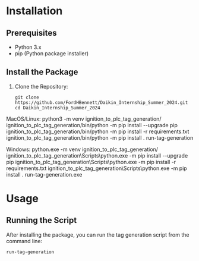 # Installation

## Prerequisites
- Python 3.x
- pip (Python package installer)

## Install the Package
1. Clone the Repository:
    ```
    git clone https://github.com/FordHBennett/Daikin_Internship_Summer_2024.git
    cd Daikin_Internship_Summer_2024
    ```

MacOS/Linux:
python3 -m venv ignition_to_plc_tag_generation/     
ignition_to_plc_tag_generation/bin/python -m pip install --upgrade pip
ignition_to_plc_tag_generation/bin/python -m pip install -r requirements.txt
ignition_to_plc_tag_generation/bin/python -m pip install . 
run-tag-generation

Windows:
python.exe -m venv ignition_to_plc_tag_generation/
ignition_to_plc_tag_generation\Scripts\python.exe -m pip install --upgrade pip
ignition_to_plc_tag_generation\Scripts\python.exe -m pip install -r requirements.txt
ignition_to_plc_tag_generation\Scripts\python.exe -m pip install .
run-tag-generation.exe


# Usage

## Running the Script
After installing the package, you can run the tag generation script from the command line:
```
run-tag-generation
```
